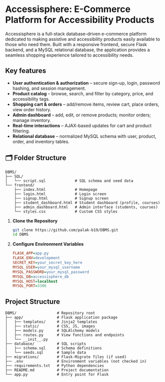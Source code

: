 # Accessisphere: E-Commerce Platform for Accessibility Products

Accessisphere is a full-stack database-driven e-commerce platform dedicated to making assistive and accessibility products easily available to those who need them. Built with a responsive frontend, secure Flask backend, and a MySQL relational database, the application provides a seamless shopping experience tailored to accessibility needs.

## Key features

* **User authentication & authorization** – secure sign-up, login, password hashing, and session management.
* **Product catalog** – browse, search, and filter by category, price, and accessibility tags.
* **Shopping cart & orders** – add/remove items, review cart, place orders, view order history.
* **Admin dashboard** – add, edit, or remove products; monitor orders; manage inventory.
* **Real-time interactions** – AJAX-based updates for cart and product filtering.
* **Relational database** – normalized MySQL schema with user, product, order, and inventory tables.

## 🗂️ Folder Structure

```plaintext
DBMS/
├── SQL/
│   └── script.sql             # SQL schema and seed data
└── frontend/
    ├── index.html             # Homepage
    ├── login.html             # Login screen
    ├── signup.html            # Signup screen
    ├── student_dashboard.html # Student dashboard (profile, courses)
    ├── admin_dashboard.html   # Admin interface (students, courses)
    └── styles.css             # Custom CSS styles
```


1. **Clone the Repository**

   ```bash
   git clone https://github.com/palak-b19/DBMS.git
   cd DBMS
   ```



2. **Configure Environment Variables**

   ```ini
   FLASK_APP=app.py
   FLASK_ENV=development
   SECRET_KEY=your_secret_key_here
   MYSQL_USER=your_mysql_username
   MYSQL_PASSWORD=your_mysql_password
   MYSQL_DB=accessisphere_db
   MYSQL_HOST=localhost
   MYSQL_PORT=3306
   ```


## Project Structure

```text
DBMS/                  # Repository root
├── app/               # Flask application package
│   ├── templates/     # Jinja2 templates
│   ├── static/        # CSS, JS, images
│   ├── models.py      # SQLAlchemy models
│   ├── routes.py      # View functions and endpoints
│   └── __init__.py
├── database/          # SQL scripts
│   ├── schema.sql     # Schema definitions
│   └── seeds.sql      # Sample data
├── migrations/        # Flask-Migrate files (if used)
├── .env               # Environment variables (not checked in)
├── requirements.txt   # Python dependencies
├── README.md          # Project documentation
└── app.py             # Entry point for Flask
```






